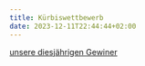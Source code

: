 ```yaml
---
title: Kürbiswettbewerb
date: 2023-12-11T22:44:44+02:00
---
```

[unsere diesjährigen Gewiner](/pic/offnungszeit.JPEG)

